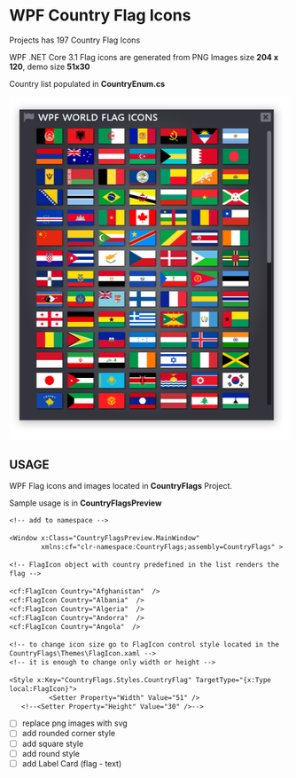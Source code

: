 # WPF Country Flag Icons
Projects has 197 Country Flag Icons 

WPF .NET Core 3.1
Flag icons are generated from PNG Images size **204 x 120**,
demo size **51x30**

Country list populated in **CountryEnum.cs** 

![Image of WPF Flag Icons](https://github.com/i470/WPF-Country-Flag-Icons/blob/master/wpf_country_icons.PNG)

## USAGE
WPF Flag icons and images located in **CountryFlags** Project.

Sample usage is in **CountryFlagsPreview** 
	
```xaml
<!-- add to namespace -->

<Window x:Class="CountryFlagsPreview.MainWindow"
        xmlns:cf="clr-namespace:CountryFlags;assembly=CountryFlags" >

<!-- FlagIcon object with country predefined in the list renders the flag -->

<cf:FlagIcon Country="Afghanistan"  />
<cf:FlagIcon Country="Albania"  />
<cf:FlagIcon Country="Algeria"  />
<cf:FlagIcon Country="Andorra"  />
<cf:FlagIcon Country="Angola"  />

<!-- to change icon size go to FlagIcon control style located in the  CountryFlags\Themes\FlagIcon.xaml -->
<!-- it is enough to change only width or height -->

<Style x:Key="CountryFlags.Styles.CountryFlag" TargetType="{x:Type local:FlagIcon}">
          <Setter Property="Width" Value="51" />
   <!--<Setter Property="Height" Value="30" />-->
```

- [ ] replace png images with svg
- [ ] add rounded corner style
- [ ] add square style
- [ ] add round style
- [ ] add Label Card (flag - text)
